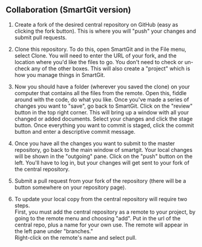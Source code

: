 Collaboration (SmartGit version)
-------------------------------

1. Create a fork of the desired central repository on GitHub (easy as clicking 
the fork button).  This is where you will "push" your changes and submit pull
requests.  

2. Clone this repository.  To do this, open SmartGit and in the File menu, select 
Clone.  You will need to enter the URL of your fork, and the location where you'd like
the files to go.  You don't need to check or un-check any of the other boxes.  This will
also create a "project" which is how you manage things in SmartGit.  

3.  Now you should have a folder (wherever you saved the clone) on your computer 
that contains all the files from the remote.  Open this, fiddle around with the code, 
do what you like.  Once you've made a series of changes you want to "save", go back 
to SmartGit.  Click on the "review" button in the top right corner.  This will bring up
a window with all your changed or added documents.  Select your changes and click the 
stage button.  Once everything you want to commit is staged, click the commit button
and enter a descriptive commit message.  

4.  Once you have all the changes you want to submit to the master repository, go back to 
the main window of smartgit.  Your local changes will be shown in the "outgoing" pane. 
Click on the "push" button on the left.  You'll have to 
log in, but your changes will get sent to your fork of the central repository.  

5. Submit a pull request from your fork of the repository (there will be a button 
somewhere on your repository page).  

6. To update your local copy from the central repository will require two steps.  
First, you must add the central repository as a remote to your project, by going 
to the remote menu and choosing "add".  Put in the url of the central repo, plus a 
name for your own use.  The remote will appear in the left pane under "branches."  
Right-click on the remote's name and select pull.  